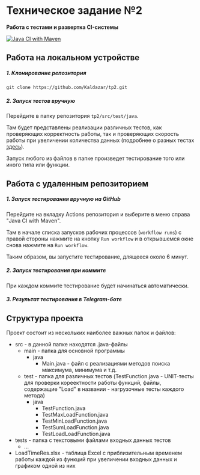 # Техническое задание №2
**Работа с тестами и развертка CI-системы**

[![Java CI with Maven](https://github.com/Kaldazar/tp2/actions/workflows/maven.yml/badge.svg)](https://github.com/Kaldazar/tp2/actions/workflows/maven.yml)

## Работа на локальном устройстве

##### 1. Клонирование репозитория

```
git clone https://github.com/Kaldazar/tp2.git
```

##### 2. Запуск тестов вручную

Перейдите в папку репозитория `tp2/src/test/java`.

Там будет представлены реализации различных тестов, как проверяющих корректность работы, так и проверяющих скорость работы при увеличении количества данных (подробнее о разных тестах [здесь](#структура-проекта)). 

Запуск любого из файлов в папке произведет тестирование того или иного типа или функции.

## Работа с удаленным репозиторием

##### 1. Запуск тестирования вручную на GitHub

Перейдите на вкладку Actions репозитория и выберите в меню справа "Java CI with Maven".

Там в начале списка запусков рабочих процессов (`workflow runs`) с правой стороны нажмите на кнопку `Run workflow` и в открывшемся окне снова нажмите на `Run workflow`.

Таким образом, вы запустите тестирование, длящееся около 6 минут.

##### 2. Запуск тестирования при коммите

При каждом коммите тестирование будет начинаться автоматически.

##### 3. Результат тестирования в Telegram-боте
## Структура проекта
Проект состоит из нескольких наиболее важных папок и файлов:
* src - в данной папке находятся .java-файлы
    * main - папка для основной программы
        * java
            * Main.java - файл с реализациями методов поиска максимума, минимума и т.д.
    * test - папка для различных тестов (TestFunction.java - UNIT-тесты для проверки кореектности работы функций, файлы, содержащие "Load" в названии - нагрузочные тесты каждого метода)
        * java
            * TestFunction.java
            * TestMaxLoadFunction.java
            * TestMinLoadFunction.java
            * TestSumLoadFunction.java
            * TestLoadLoadFunction.java
* tests - папка с текстовыми файлами входных данных тестов
    * ...
* LoadTimeRes.xlsx - таблица Excel с приблизительным временем работы каждой из функций при увеличении входных данных и графиком одной из них
